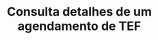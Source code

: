 ---
title: Consulta detalhes de um agendamento de TEF
api:
  file: readme-hml-corebank.json
  operationId: get_v1-schedule-tef-scheduleid
hidden: false
---